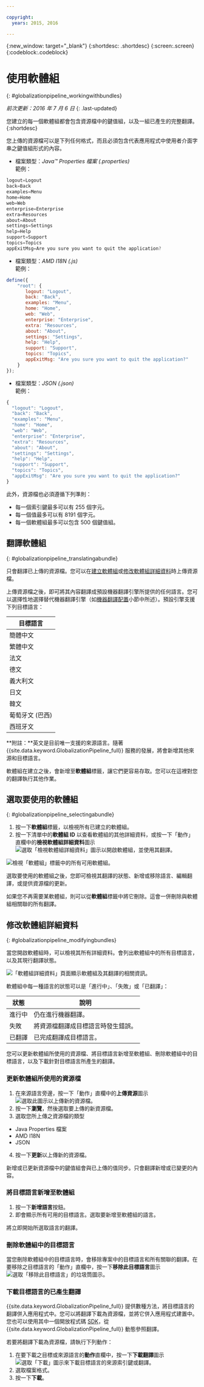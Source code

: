 ```yaml
---

copyright:
  years: 2015, 2016

---
```


{:new_window: target="_blank"}
{:shortdesc: .shortdesc}
{:screen:.screen}
{:codeblock:.codeblock}


# 使用軟體組
{: #globalizationpipeline_workingwithbundles}

*前次更新：2016 年 7 月 6 日*
{: .last-updated}

您建立的每一個軟體組都會包含資源檔中的鍵值組，以及一組已產生的完整翻譯。
{:shortdesc}

您上傳的資源檔可以是下列任何格式，而且必須包含代表應用程式中使用者介面字串之鍵值組形式的內容。


* 檔案類型：*Java™ Properties 檔案 (.properties)*<br>
範例：
```js
logout=Logout 
back=Back 
examples=Menu 
home=Home 
web=Web 
enterprise=Enterprise 
extra=Resources 
about=About 
settings=Settings 
help=Help 
support=Support 
topics=Topics 
appExitMsg=Are you sure you want to quit the application?
```
* 檔案類型：*AMD I18N (.js)*<br>
範例：
```js
define({
    "root": {
       logout: "Logout",
       back: "Back",
       examples: "Menu",
       home: "Home",
       web: "Web",
       enterprise: "Enterprise",
       extra: "Resources",
       about: "About",
       settings: "Settings",
       help: "Help",
       support: "Support",
       topics: "Topics",
       appExitMsg: "Are you sure you want to quit the application?"
    }
});
``` 
* 檔案類型：*JSON (.json)*<br>
範例：
```js
{
  "logout": "Logout",
  "back": "Back",
  "examples": "Menu",
  "home": "Home",
  "web": "Web",
  "enterprise": "Enterprise",
  "extra": "Resources",
  "about": "About",
  "settings": "Settings",
  "help": "Help",
  "support": "Support",
  "topics": "Topics",
  "appExitMsg": "Are you sure you want to quit the application?"
}
``` 

此外，資源檔也必須遵循下列準則：
* 每一個索引鍵最多可以有 255 個字元。
* 每一個值最多可以有 8191 個字元。
* 每一個軟體組最多可以包含 500 個鍵值組。


## 翻譯軟體組
{: #globalizationpipeline_translatingabundle}

只會翻譯已上傳的資源檔。您可以在[建立軟體組](index.html#globalizationpipeline_creatingbundles)或[修改軟體組詳細資料](bundles.html#globalizationpipeline_modifyingbundles)時上傳資源檔。

上傳資源檔之後，即可將其內容翻譯成預設機器翻譯引擎所提供的任何語言。您可以選擇性地選擇替代機器翻譯引擎（如[機器翻譯配置](managing_translations.html#globalizationpipeline_service_to_service)小節中所述）。預設引擎支援下列目標語言：

<table>
<thead>
<tr>
<th>目標語言</th>
</tr>
</thead>
<tbody>
<tr>
<td>簡體中文</td>
</tr>
<tr>
<td>繁體中文</td>
</tr>
<tr>
<td>法文</td>
</tr>
<tr>
<td>德文</td>
</tr>
<tr>
<td>義大利文</td>
</tr>
<tr>
<td>日文</td>
</tr>
<tr>
<td>韓文</td>
</tr>
<tr>
<td>葡萄牙文 (巴西)</td>
</tr>
<tr>
<td>西班牙文</td>
</tr>
</tbody>
</table>

**附註：**英文是目前唯一支援的來源語言。隨著 {{site.data.keyword.GlobalizationPipeline_full}} 服務的發展，將會新增其他來源和目標語言。

軟體組在建立之後，會新增至**軟體組**標籤，讓它們更容易存取。您可以在這裡對您的翻譯執行其他作業。


## 選取要使用的軟體組
{: #globalizationpipeline_selectingabundle}

1. 按一下**軟體組**標籤，以檢視所有已建立的軟體組。
2. 按一下清單中的**軟體組 ID** 以查看軟體組的其他詳細資料，或按一下「動作」直欄中的**檢視軟體組詳細資料**圖示 ![選取「檢視軟體組詳細資料」圖示以開啟軟體組，並使用其翻譯](images/viewProjectDetailIcon.png)。

![檢視「軟體組」標籤中的所有可用軟體組。](images/translationBundles.png)

選取要使用的軟體組之後，您即可檢視其翻譯的狀態、新增或移除語言、編輯翻譯，或提供資源檔的更新。

如果您不再需要某軟體組，則可以從**軟體組**標籤中將它刪除。這會一併刪除與軟體組相關聯的所有翻譯。

## 修改軟體組詳細資料
{: #globalizationpipeline_modifyingbundles}

當您開啟軟體組時，可以檢視其所有詳細資料。會列出軟體組中的所有目標語言，以及其現行翻譯狀態。

![「軟體組詳細資料」頁面顯示軟體組及其翻譯的相關資訊。](images/bundleDetails.png)

軟體組中每一種語言的狀態可以是「進行中」、「失敗」或「已翻譯」：

| 狀態 | 說明 |
|--------|-------------|
| 進行中 | 仍在進行機器翻譯。 |
| 失敗 | 將資源檔翻譯成目標語言時發生錯誤。 |
| 已翻譯 | 已完成翻譯成目標語言。 |

您可以更新軟體組所使用的資源檔、將目標語言新增至軟體組、刪除軟體組中的目標語言，以及下載針對目標語言所產生的翻譯。

### 更新軟體組所使用的資源檔

1. 在來源語言旁邊，按一下「動作」直欄中的**上傳資源**圖示 ![選取此圖示以上傳新的資源檔](images/uploadIcon.png)。
2. 按一下**瀏覽**，然後選取要上傳的新資源檔。
3. 選取您所上傳之資源檔的類型
 * Java Properties 檔案
 * AMD I18N
 * JSON
4. 按一下**更新**以上傳新的資源檔。

新增或已更新資源檔中的鍵值組會與已上傳的值同步。只會翻譯新增或已變更的內容。

### 將目標語言新增至軟體組

1. 按一下**新增語言**按鈕。
2. 即會顯示所有可用的目標語言。選取要新增至軟體組的語言。

將立即開始所選取語言的翻譯。

### 刪除軟體組中的目標語言

當您刪除軟體組中的目標語言時，會移除專案中的目標語言和所有關聯的翻譯。在要移除之目標語言的「動作」直欄中，按一下**移除此目標語言**圖示 ![選取「移除此目標語言」的垃圾筒圖示](images/trashIcon.png)。

### 下載目標語言的已產生翻譯

{{site.data.keyword.GlobalizationPipeline_full}} 提供數種方法，將目標語言的翻譯併入應用程式中。您可以將翻譯下載為資源檔，並將它併入應用程式建置中。您也可以使用其中一個開放程式碼 [SDK](https://github.com/IBM-Bluemix/gp-common)，從 {{site.data.keyword.GlobalizationPipeline_full}} 動態參照翻譯。 

<!-- For information on {{site.data.keyword.GlobalizationPipeline_full}} SDKs, see <link>. -->

若要將翻譯下載為資源檔，請執行下列動作： 

1. 在要下載之目標或來源語言的**動作**直欄中，按一下**下載翻譯**圖示 ![選取「下載」圖示來下載目標語言的來源索引鍵或翻譯](images/downloadIcon.png)。
2. 選取檔案格式。
3. 按一下**下載**。
